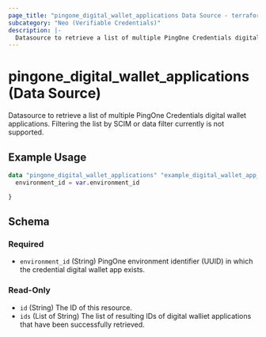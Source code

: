 ```yaml
---
page_title: "pingone_digital_wallet_applications Data Source - terraform-provider-pingone"
subcategory: "Neo (Verifiable Credentials)"
description: |-
  Datasource to retrieve a list of multiple PingOne Credentials digital wallet applications.  Filtering the list by SCIM or data filter currently is not supported.
---
```


# pingone_digital_wallet_applications (Data Source)

Datasource to retrieve a list of multiple PingOne Credentials digital wallet applications.  Filtering the list by SCIM or data filter currently is not supported.

## Example Usage

```terraform
data "pingone_digital_wallet_applications" "example_digital_wallet_app_ids" {
  environment_id = var.environment_id

}
```

<!-- schema generated by tfplugindocs -->
## Schema

### Required

- `environment_id` (String) PingOne environment identifier (UUID) in which the credential digital wallet app exists.

### Read-Only

- `id` (String) The ID of this resource.
- `ids` (List of String) The list of resulting IDs of digital walliet applications that have been successfully retrieved.
